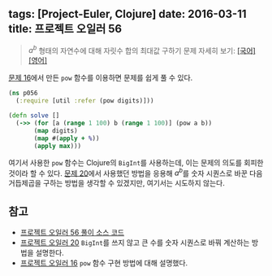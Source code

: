 tags: [Project-Euler, Clojure]
date: 2016-03-11
title: 프로젝트 오일러 56
---
> $a^b$ 형태의 자연수에 대해 자릿수 합의 최대값 구하기
> 문제 자세히 보기: [[국어]](http://euler.synap.co.kr/prob_detail.php?id=56) [[영어]](https://projecteuler.net/problem=56)

[문제 16](/2015/project-euler-016/)에서 만든 `pow` 함수를 이용하면 문제를 쉽게 풀 수 있다.
<!--more-->

```clojure
(ns p056
  (:require [util :refer (pow digits)]))

(defn solve []
  (->> (for [a (range 1 100) b (range 1 100)] (pow a b))
       (map digits)
       (map #(apply + %))
       (apply max)))
```

여기서 사용한 `pow` 함수는 Clojure의 `BigInt`를 사용하는데, 이는 문제의 의도를 회피한 것이라 할 수 있다. [문제 20](/2015/project-euler-020/)에서 사용했던 방법을 응용해 $a^b$를 숫자 시퀀스로 바꾼 다음 거듭제곱을 구하는 방법을 생각할 수 있겠지만, 여기서는 시도하지 않는다.

## 참고
* [프로젝트 오일러 56 풀이 소스 코드](https://github.com/ntalbs/euler/blob/master/src/p056.clj)
* [프로젝트 오일러 20](/2015/project-euler-020/)
`BigInt`를 쓰지 않고 큰 수를 숫자 시퀀스로 바꿔 계산하는 방법을 설명한다.
* [프로젝트 오일러 16](/2015/project-euler-016/)
`pow` 함수 구현 방법에 대해 설명했다.

